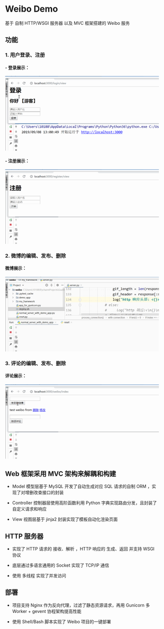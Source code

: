 # Weibo Demo

基于 自制 HTTP/WSGI 服务器 以及 MVC 框架搭建的 Weibo 服务

## 功能

### 1. 用户登录、注册

#### - 登录展示：
![图片](images/login.gif)

#### - 注册展示：
![图片](images/register.gif)


### 2. 微博的编辑、发布、删除

#### 微博展示：
![图片](images/weibo.gif)

### 3. 评论的编辑、发布、删除

#### 评论展示：

![图片](images/reply.gif)



## Web 框架采用 MVC 架构来解耦和构建

- Model 模型层基于 MySQL 开发了自动生成对应 SQL 请求的自制 ORM ，实现了对增删改查接口的封装
 
- Controller 控制器层使用高阶函数利用 Python 字典实现路由分发，且封装了自定义请求和响应
 
- View 视图层基于 jinja2 封装实现了模板自动化渲染页面

## HTTP 服务器

- 实现了 HTTP 请求的 接收、解析 ，HTTP 响应的 生成、返回 并支持 WSGI 协议

- 底层通过多语言通用的 Socket 实现了 TCP/IP 通信

- 使用 多线程 实现了并发访问


## 部署

- 项目支持 Nginx 作为反向代理，过滤了静态资源请求，再用 Gunicorn 多 Worker + gevent 协程架构提高性能
 
- 使用 Shell/Bash 脚本实现了 Weibo 项目的一键部署
